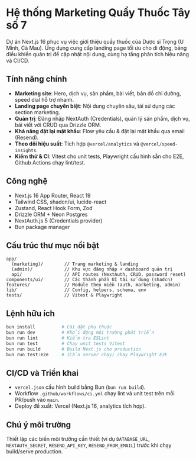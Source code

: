 # Hệ thống Marketing Quầy Thuốc Tây số 7

Dự án Next.js 16 phục vụ việc giới thiệu quầy thuốc của Dược sĩ Trọng (U Minh, Cà Mau). Ứng dụng cung cấp landing page tối ưu cho di động, bảng điều khiển quản trị để cập nhật nội dung, cùng hạ tầng phân tích hiệu năng và CI/CD.

## Tính năng chính

- **Marketing site**: Hero, dịch vụ, sản phẩm, bài viết, bản đồ chỉ đường, speed dial hỗ trợ nhanh.
- **Landing page chuyên biệt**: Nội dung chuyên sâu, tái sử dụng các section marketing.
- **Quản trị**: Đăng nhập NextAuth (Credentials), quản lý sản phẩm, dịch vụ, bài viết với CRUD qua Drizzle ORM.
- **Khả năng đặt lại mật khẩu**: Flow yêu cầu & đặt lại mật khẩu qua email (Resend).
- **Theo dõi hiệu suất**: Tích hợp `@vercel/analytics` và `@vercel/speed-insights`.
- **Kiểm thử & CI**: Vitest cho unit tests, Playwright cấu hình sẵn cho E2E, Github Actions chạy lint/test.

## Công nghệ

- Next.js 16 App Router, React 19
- Tailwind CSS, shadcn/ui, lucide-react
- Zustand, React Hook Form, Zod
- Drizzle ORM + Neon Postgres
- NextAuth.js 5 (Credentials provider)
- Bun package manager

## Cấu trúc thư mục nổi bật

```
app/
  (marketing)/        // Trang marketing & landing
  (admin)/            // Khu vực đăng nhập + dashboard quản trị
  api/                // API routes (NextAuth, CRUD, password reset)
components/ui/        // Các thành phần UI tái sử dụng (shadcn)
features/             // Module theo miền (auth, marketing, admin)
lib/                  // Config, helpers, schema, env
tests/                // Vitest & Playwright
```

## Lệnh hữu ích

```bash
bun install          # Cài đặt phụ thuộc
bun run dev          # Khởi động môi trường phát triển
bun run lint         # Kiểm tra ESLint
bun run test         # Chạy unit tests Vitest
bun run build        # Build Next.js cho production
bun run test:e2e     # (Cần server chạy) chạy Playwright E2E
```

## CI/CD và Triển khai

- `vercel.json` cấu hình build bằng Bun (`bun run build`).
- Workflow `.github/workflows/ci.yml` chạy lint và unit test trên mỗi PR/push vào `main`.
- Deploy đề xuất: Vercel (Next.js 16, analytics tích hợp).

## Chú ý môi trường

Thiết lập các biến môi trường cần thiết (ví dụ `DATABASE_URL`, `NEXTAUTH_SECRET`, `RESEND_API_KEY`, `RESEND_FROM_EMAIL`) trước khi chạy build/serve production.
